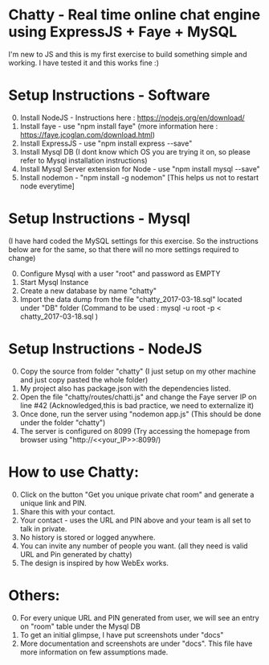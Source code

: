 # Chatty - Real time online chat engine using ExpressJS + Faye + MySQL

I'm new to JS and this is my first exercise to build something simple and working. I have tested it and this works fine :)

# Setup Instructions - Software

0) Install NodeJS - Instructions here : https://nodejs.org/en/download/
1) Install faye - use "npm install faye" (more information here : https://faye.jcoglan.com/download.html)
2) Install ExpressJS - use "npm install express --save"
3) Install Mysql DB (I dont know which OS you are trying it on, so please refer to Mysql installation instructions)
4) Install Mysql Server extension for Node - use "npm install mysql --save"
5) Install nodemon - "npm install -g nodemon" [This helps us not to restart node everytime]

# Setup Instructions - Mysql 

(I have hard coded the MySQL settings for this exercise. So the instructions below are for the same, so that there will no more settings required to change)

0) Configure Mysql with a user "root" and password as EMPTY
1) Start Mysql Instance
2) Create a new database by name "chatty"
3) Import the data dump from the file "chatty_2017-03-18.sql" located under "DB" folder (Command to be used : mysql -u root -p  < chatty_2017-03-18.sql )

# Setup Instructions - NodeJS

0) Copy the source from folder "chatty" (I just setup on my other machine and just copy pasted the whole folder)
1) My project also has package.json with the dependencies listed.
2) Open the file "chatty/routes/chatti.js" and change the Faye server IP on line #42 (Acknowledged,this is bad practice, we need to externalize it)
3) Once done, run the server using "nodemon app.js" (This should be done under the folder "chatty")
4) The server is configured on 8099 (Try accessing the homepage from browser using "http://<<your_IP>>:8099/)

# How to use Chatty:

0) Click on the button "Get you unique private chat room" and generate a unique link and PIN. 
1) Share this with your contact.
2) Your contact - uses the URL and PIN above and your team is all set to talk in private.
3) No history is stored or logged anywhere.
4) You can invite any number of people you want. (all they need is valid URL and Pin generated by chatty)
5) The design is inspired by how WebEx works. 

# Others:

0) For every unique URL and PIN generated from user, we will see an entry on "room" table under the Mysql DB
1) To get an initial glimpse, I have put screenshots under "docs"
2) More documentation and screenshots are under "docs". This file have more information on few assumptions made.
